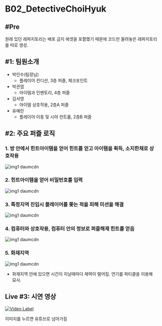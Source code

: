 # B02_DetectiveChoiHyuk

## #Pre
원래 있던 레파지토리는 배포 금지 에셋을 포함했기 때문에 코드만 올려놓은 레파지토리를 따로 생성.
 
## #1: 팀원소개

-   박인수(팀장님)
    -   플레이어 컨디션, 3층 퍼즐, 체크포인트
-   박관엽
    -   아이템과 인벤토리, 4층 퍼즐
-   김서영
    -   아이템 상호작용, 2층A 퍼즐
-   유예린
    -   플레이어 이동 및 시야 컨트롤, 2층B 퍼즐

## #2: 주요 퍼즐 로직

### 1\. 방 안에서 힌트아이템을 얻어 힌트를 얻고 아이템을 획득, 소지한채로 상호작용

![img1 daumcdn](https://github.com/ParkInsu456/B02_DetectiveChoiHyuk/assets/167048097/c5988845-fe44-4b5c-a720-e65578ad41fe)

### 2\. 힌트아이템을 얻어 비밀번호를 입력

![img1 daumcdn](https://github.com/ParkInsu456/B02_DetectiveChoiHyuk/assets/167048097/c6d590b5-9e9c-4d8a-b513-47235e6ddb41)

### 3\. 특정지역 진입시 플레이어를 쫒는 적을 피해 미션을 해결

![img1 daumcdn](https://github.com/ParkInsu456/B02_DetectiveChoiHyuk/assets/167048097/4fc2598c-bac7-4ffe-b174-fed1f5918088)

### 4\. 컴퓨터와 상호작용, 컴퓨터 안의 정보로 퍼즐해제 힌트를 얻음

![img1 daumcdn](https://github.com/ParkInsu456/B02_DetectiveChoiHyuk/assets/167048097/97c3ec88-9cdf-47a0-8395-4a6a5c3bdca2)

### 5\. 화재지역

![img1 daumcdn](https://github.com/ParkInsu456/B02_DetectiveChoiHyuk/assets/167048097/7940583d-1d07-4ec9-befc-5c969767a0ce)

-   화재지역 안에 있으면 시간이 지날때마다 체력이 떨어짐. 연기를 파티클을 이용해 묘사.

## Live #3: 시연 영상

[![Video Label](http://img.youtube.com/vi/l22ozmmE3iE/0.jpg)](https://youtu.be/l22ozmmE3iE)

이미지를 누르면 유튜브로 넘어가짐
